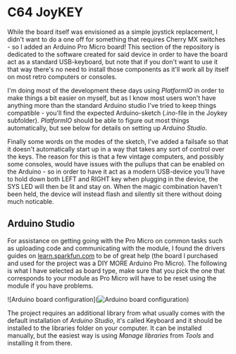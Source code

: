 # C64 JoyKEY

While the board itself was envisioned as a simple joystick replacement, I didn't want to do a one off for something that requires Cherry MX switches - so I added an Arduino Pro Micro board! This section of the repository is dedicated to the software created for said device in order to have the board act as a standard USB-keyboard, but note that if you don't want to use it that way there's no need to install those components as it'll work all by itself on most retro computers or consoles.

I'm doing most of the development these days using *PlatformIO* in order to make things a bit easier on myself, but as I know most users won't have anything more than the standard Arduino studio I've tried to keep things compatible - you'll find the expected Arduino-sketch (*.ino*-file in the Joykey subfolder). *PlatformIO* should be able to figure out most things automatically, but see below for details on setting up *Arduino Studio*.

Finally some words on the modes of the sketch, I've added a failsafe so that it doesn't automatically start up in a way that takes any sort of control over the keys. The reason for this is that a few vintage computers, and possibly some consoles, would have issues with the pullups that can be enabled on the Arduino - so in order to have it act as a modern USB-device you'll have to hold down both LEFT and RIGHT key when plugging in the device, the SYS LED will then be lit and stay on. When the magic combination haven't been held, the device will instead flash and silently sit there without doing much noticable.

## Arduino Studio
For assistance on getting going with the Pro Micro on common tasks such as uploading code and communicating with the module, I found the drivers guides on [learn.sparkfun.com](https://learn.sparkfun.com/tutorials/pro-micro--fio-v3-hookup-guide#hardware-overview-pro-micro) to be of great help (the board I purchased and used for the project was a DIY MORE Arduino Pro Micro). The following is what I have selected as board type, make sure that you pick the one that corresponds to your module as Pro Micro will have to be reset using the module if you have problems.

![Arduino board configuration](![Arduino board configuration](https://github.com/tebl/C64-JoyKEY/raw/master/software/arduino/Joykey/arduino_settings.png))

The project requires an additional library from what usually comes with the default installation of *Arduino Studio*, it's called Keyboard and it should be installed to the libraries folder on your computer. It can be installed manually, but the easiest way is using *Manage libraries* from *Tools* and installing it from there.